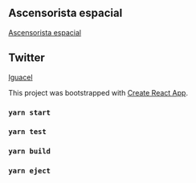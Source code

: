 ## Ascensorista espacial
[Ascensorista espacial](https://iguacel.github.io/ascensorista-espacial/)

## Twitter
[Iguacel](https://twitter.com/infoiguacel)

This project was bootstrapped with [Create React App](https://github.com/facebook/create-react-app).

### `yarn start`
### `yarn test`
### `yarn build`
### `yarn eject`
